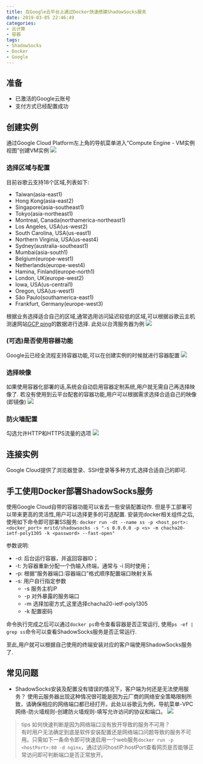 ```yaml
---
title: 在Google云平台上通过Docker快速搭建ShadowSocks服务
date: 2019-03-05 22:46:49
categories:
- 云计算
- 容器
tags: 
- ShadowSocks
- Docker
- Google
---
```


## 准备
- 已激活的Google云账号
- 支付方式已经配置成功

## 创建实例
通过Google Cloud Platform左上角的导航菜单进入“Compute Engine - VM实例视图”创建VM实例
![](https://raw.githubusercontent.com/ShoreCN/ShoreCN.github.io/master/resource/20190305/1.png)

### 选择区域与配置
目前谷歌云支持18个区域,列表如下:
- Taiwan(asia-east1)
- Hong Kong(asia-east2)
- Singapore(asia-southeast1)
- Tokyo(asia-northeast1)
- Montreal, Canada(northamerica-northeast1)
- Los Angeles, USA(us-west2)
- South Carolina, USA(us-east1)
- Northern Virginia, USA(us-east4)
- Sydney(australia-southeast1)
- Mumbai(asia-south1)
- Belgium(europe-west1)
- Netherlands(europe-west4)
- Hamina, Finland(europe-north1)
- London, UK(europe-west2)
- Iowa, USA(us-central1)
- Oregon, USA(us-west1)
- São Paulo(southamerica-east1)
- Frankfurt, Germany(europe-west3)

根据业务选择适合自己的区域,通常选用访问延迟较低的区域,可以根据谷歌云主机测速网站[GCP ping](http://www.gcping.com/)的数据进行选择.
此处以台湾服务器为例
![](https://raw.githubusercontent.com/ShoreCN/ShoreCN.github.io/master/resource/20190305/2.png)

### (可选)是否使用容器功能
Google云已经全流程支持容器功能,可以在创建实例的时候就进行容器配置
![](https://raw.githubusercontent.com/ShoreCN/ShoreCN.github.io/master/resource/20190305/3.png)


### 选择映像
如果使用容器化部署的话,系统会自动启用容器定制系统,用户就无需自己再选择映像了.
若没有使用到云平台配套的容器功能,用户可以根据需求选择合适自己的映像(即镜像)
![](https://raw.githubusercontent.com/ShoreCN/ShoreCN.github.io/master/resource/20190305/4.png)

### 防火墙配置
勾选允许HTTP和HTTPS流量的选项
![](https://raw.githubusercontent.com/ShoreCN/ShoreCN.github.io/master/resource/20190305/5.png)

## 连接实例
Google Cloud提供了浏览器登录、SSH登录等多种方式,选择合适自己的即可.

## 手工使用Docker部署ShadowSocks服务
使用Google Cloud自带的容器功能可以省去一些安装配置动作.
但是手工部署可以带来更高的灵活性,用户可以选择更多的可选配置.
安装完docker相关组件之后,使用如下命令即可部署SS服务:
`docker run -dt --name ss -p <host_port>:<docker_port> mritd/shadowsocks -s "-s 0.0.0.0 -p <s> -m chacha20-ietf-poly1305 -k <password> --fast-open"`

参数说明:
- -d: 后台运行容器，并返回容器ID；
- -t: 为容器重新分配一个伪输入终端，通常与 -i 同时使用；
- -p: 根据“服务器端口:容器端口”格式顺序配置端口映射关系
- -s: 用户自行指定参数
	- -s  服务主机IP
	- -p 对外暴露的服务端口
	- -m 选择加密方式,这里选择chacha20-ietf-poly1305
	- -k 配置密码

命令执行完成之后可以通过`docker ps`命令查看容器是否正常运行,
使用`ps -ef | grep ss`命令可以查看ShadowSocks服务是否正常运行.

至此,用户就可以根据自己使用的终端安装对应的客户端使用ShadowSocks服务了.

## 常见问题
- ShadowSocks安装及配置没有错误的情况下，客户端为何还是无法使用服务？
使用云服务器出现这种情况很可能是因为云厂商的网络安全策略限制所致，请确保相应的网络端口都已经打开。此处以谷歌云为例，导航菜单-VPC网络-防火墙规则-创建防火墙规则-填写允许访问的协议和端口。
![](https://raw.githubusercontent.com/ShoreCN/ShoreCN.github.io/master/resource/20190305/6.png)

> tips 如何快速判断是因为网络端口没有放开导致的服务不可用？  
> 有时用户无法确定到底是软件安装配置还是网络端口问题导致的服务不可用。只需如下一条命令即可快速启用一个web服务`docker run -p <hostPort>:80 -d nginx`，通过访问hostIP:hostPort查看网页是否能够正常访问即可判断端口是否正常放开。  


